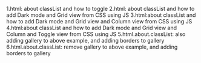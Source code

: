 1.html: about classList and how to toggle 
2.html: about classList and how to add Dark mode and Grid view from CSS using JS
3.html:about classList and how to add Dark mode and Grid view and Column view from CSS using JS
4.html:about classList and how to add Dark mode and Grid view and Column and Toggle view from CSS using JS
5.html.about.classList: also adding gallery to above example, and adding borders to gallery
6.html.about.classList: remove gallery to above example, and adding borders to gallery
